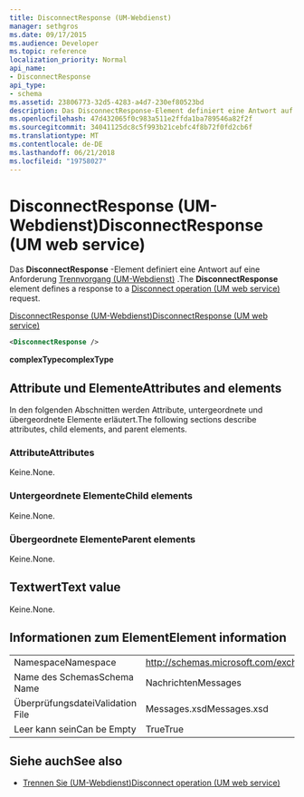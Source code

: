 ```yaml
---
title: DisconnectResponse (UM-Webdienst)
manager: sethgros
ms.date: 09/17/2015
ms.audience: Developer
ms.topic: reference
localization_priority: Normal
api_name:
- DisconnectResponse
api_type:
- schema
ms.assetid: 23806773-32d5-4283-a4d7-230ef80523bd
description: Das DisconnectResponse-Element definiert eine Antwort auf eine Disconnect-Vorgang (UM-Webdienst) an.
ms.openlocfilehash: 47d432065f0c983a511e2ffda1ba789546a82f2f
ms.sourcegitcommit: 34041125dc8c5f993b21cebfc4f8b72f0fd2cb6f
ms.translationtype: MT
ms.contentlocale: de-DE
ms.lasthandoff: 06/21/2018
ms.locfileid: "19758027"
---
```

# <a name="disconnectresponse-um-web-service"></a><span data-ttu-id="7afdb-103">DisconnectResponse (UM-Webdienst)</span><span class="sxs-lookup"><span data-stu-id="7afdb-103">DisconnectResponse (UM web service)</span></span>

<span data-ttu-id="7afdb-104">Das **DisconnectResponse** -Element definiert eine Antwort auf eine Anforderung [Trennvorgang (UM-Webdienst)](disconnect-operation-um-web-service.md) .</span><span class="sxs-lookup"><span data-stu-id="7afdb-104">The **DisconnectResponse** element defines a response to a [Disconnect operation (UM web service)](disconnect-operation-um-web-service.md) request.</span></span> 
  
[<span data-ttu-id="7afdb-105">DisconnectResponse (UM-Webdienst)</span><span class="sxs-lookup"><span data-stu-id="7afdb-105">DisconnectResponse (UM web service)</span></span>](disconnectresponse-um-web-service.md)
  
```xml
<DisconnectResponse />
```

 <span data-ttu-id="7afdb-106">**complexType**</span><span class="sxs-lookup"><span data-stu-id="7afdb-106">**complexType**</span></span>
## <a name="attributes-and-elements"></a><span data-ttu-id="7afdb-107">Attribute und Elemente</span><span class="sxs-lookup"><span data-stu-id="7afdb-107">Attributes and elements</span></span>

<span data-ttu-id="7afdb-108">In den folgenden Abschnitten werden Attribute, untergeordnete und übergeordnete Elemente erläutert.</span><span class="sxs-lookup"><span data-stu-id="7afdb-108">The following sections describe attributes, child elements, and parent elements.</span></span>
  
### <a name="attributes"></a><span data-ttu-id="7afdb-109">Attribute</span><span class="sxs-lookup"><span data-stu-id="7afdb-109">Attributes</span></span>

<span data-ttu-id="7afdb-110">Keine.</span><span class="sxs-lookup"><span data-stu-id="7afdb-110">None.</span></span>
  
### <a name="child-elements"></a><span data-ttu-id="7afdb-111">Untergeordnete Elemente</span><span class="sxs-lookup"><span data-stu-id="7afdb-111">Child elements</span></span>

<span data-ttu-id="7afdb-112">Keine.</span><span class="sxs-lookup"><span data-stu-id="7afdb-112">None.</span></span>
  
### <a name="parent-elements"></a><span data-ttu-id="7afdb-113">Übergeordnete Elemente</span><span class="sxs-lookup"><span data-stu-id="7afdb-113">Parent elements</span></span>

<span data-ttu-id="7afdb-114">Keine.</span><span class="sxs-lookup"><span data-stu-id="7afdb-114">None.</span></span>
  
## <a name="text-value"></a><span data-ttu-id="7afdb-115">Textwert</span><span class="sxs-lookup"><span data-stu-id="7afdb-115">Text value</span></span>

<span data-ttu-id="7afdb-116">Keine.</span><span class="sxs-lookup"><span data-stu-id="7afdb-116">None.</span></span>
  
## <a name="element-information"></a><span data-ttu-id="7afdb-117">Informationen zum Element</span><span class="sxs-lookup"><span data-stu-id="7afdb-117">Element information</span></span>

|||
|:-----|:-----|
|<span data-ttu-id="7afdb-118">Namespace</span><span class="sxs-lookup"><span data-stu-id="7afdb-118">Namespace</span></span>  <br/> |http://schemas.microsoft.com/exchange/services/2006/messages  <br/> |
|<span data-ttu-id="7afdb-119">Name des Schemas</span><span class="sxs-lookup"><span data-stu-id="7afdb-119">Schema Name</span></span>  <br/> |<span data-ttu-id="7afdb-120">Nachrichten</span><span class="sxs-lookup"><span data-stu-id="7afdb-120">Messages</span></span>  <br/> |
|<span data-ttu-id="7afdb-121">Überprüfungsdatei</span><span class="sxs-lookup"><span data-stu-id="7afdb-121">Validation File</span></span>  <br/> |<span data-ttu-id="7afdb-122">Messages.xsd</span><span class="sxs-lookup"><span data-stu-id="7afdb-122">Messages.xsd</span></span>  <br/> |
|<span data-ttu-id="7afdb-123">Leer kann sein</span><span class="sxs-lookup"><span data-stu-id="7afdb-123">Can be Empty</span></span>  <br/> |<span data-ttu-id="7afdb-124">True</span><span class="sxs-lookup"><span data-stu-id="7afdb-124">True</span></span>  <br/> |
   
## <a name="see-also"></a><span data-ttu-id="7afdb-125">Siehe auch</span><span class="sxs-lookup"><span data-stu-id="7afdb-125">See also</span></span>

- [<span data-ttu-id="7afdb-126">Trennen Sie (UM-Webdienst)</span><span class="sxs-lookup"><span data-stu-id="7afdb-126">Disconnect operation (UM web service)</span></span>](disconnect-operation-um-web-service.md)

